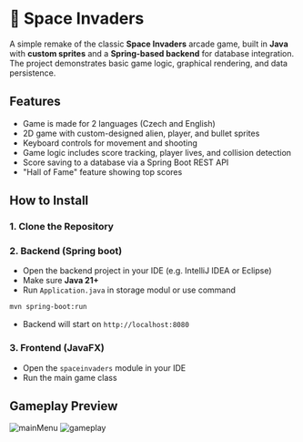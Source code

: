 # 👾 Space Invaders

A simple remake of the classic **Space Invaders** arcade game, built in **Java** with **custom sprites** and a **Spring-based backend** for database integration. The project demonstrates basic game logic, graphical rendering, and data persistence.

## Features

- Game is made for 2 languages (Czech and English)
- 2D game with custom-designed alien, player, and bullet sprites
- Keyboard controls for movement and shooting
- Game logic includes score tracking, player lives, and collision detection
- Score saving to a database via a Spring Boot REST API
- "Hall of Fame" feature showing top scores

## How to Install
### 1. Clone the Repository
### 2. Backend (Spring boot)
- Open the backend project in your IDE (e.g. IntelliJ IDEA or Eclipse)
- Make sure **Java 21+**
- Run `Application.java` in storage modul or use command
```bash
mvn spring-boot:run
```
- Backend will start on `http://localhost:8080`

### 3. Frontend (JavaFX)
- Open the `spaceinvaders` module in your IDE
- Run the main game class

## Gameplay Preview
![mainMenu](https://github.com/user-attachments/assets/09d724ff-41d2-41dc-a059-c33484b0a7a4)
![gameplay](https://github.com/user-attachments/assets/e05e29b6-554b-432d-b59d-e34be35c0d33)
